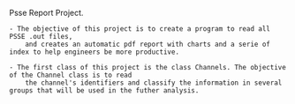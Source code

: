Psse Report Project.

	- The objective of this project is to create a program to read all PSSE .out files,
		and creates an automatic pdf report with charts and a serie of index to help engineers be more productive.
	
	- The first class of this project is the class Channels. The objective of the Channel class is to read 
		the channel's identifiers and classify the information in several groups that will be used in the futher analysis.